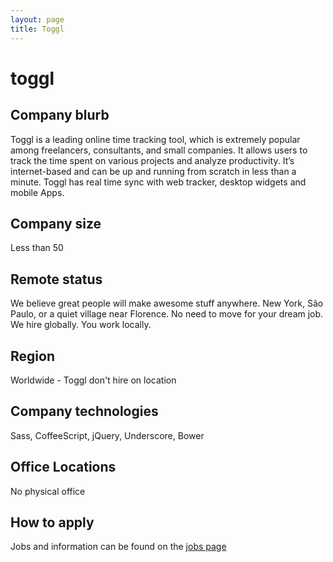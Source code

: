 ```yaml
---
layout: page
title: Toggl
---
```


# toggl

## Company blurb

Toggl is a leading online time tracking tool, which is extremely popular among freelancers, consultants, and small companies. It allows users to track the time spent on various projects and analyze productivity. It’s internet-based and can be up and running from scratch in less than a minute. Toggl has real time sync with web tracker, desktop widgets and mobile Apps.

## Company size

Less than 50

## Remote status

We believe great people will make awesome stuff anywhere. New York, São Paulo, or a quiet village near Florence. No need to move for your dream job. We hire globally. You work locally.

## Region

Worldwide - Toggl don't hire on location

## Company technologies

Sass, CoffeeScript, jQuery, Underscore, Bower

## Office Locations

No physical office

## How to apply

Jobs and information can be found on the [jobs page](http://jobs.toggl.com)
